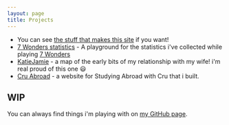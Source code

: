 ```yaml
---
layout: page
title: Projects
---
```


* You can see [the stuff that makes this site](http://github.com/jugglingnutcase/jugglingnutcase.github.io) if you want!
* [7 Wonders statistics](http://jugglingnutcase.github.io/7wonders) - A playground for the statistics i've collected while playing [7 Wonders](http://www.rprod.com/index.php?page=description-22)
* [KatieJamie](http://jugglingnutcase.github.io/katiejamie/) - a map of the early bits of my relationship with my wife! i'm real proud of this one :smiley:
* [Cru Abroad](http://cruabroad.com/) - a website for Studying Abroad with Cru that i built.

## WIP

You can always find things i'm playing with on [my GitHub page](http://github.com/jugglingnutcase).
